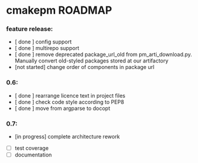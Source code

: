 # cmakepm ROADMAP

### feature release:

  - [    done   ] config support
  - [    done   ] multirepo support
  - [    done   ] remove deprecated package_url_old from pm_arti_download.py. Manually convert old-styled packages stored at our artifactory
  - [not started] change order of components in package url

### 0.6:

  - [    done   ] rearrange licence text in project files
  - [    done   ] check code style according to PEP8
  - [    done   ] move from argparse to docopt
  
### 0.7:

  - [in progress] complete architecture rework
  - [           ] test coverage
  - [           ] documentation